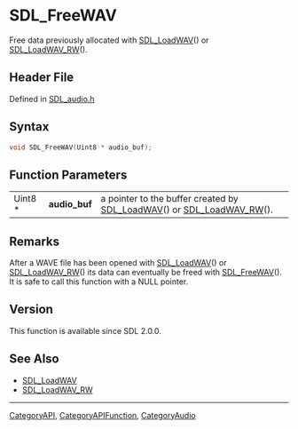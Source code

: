 # SDL_FreeWAV

Free data previously allocated with [SDL_LoadWAV](SDL_LoadWAV)() or [SDL_LoadWAV_RW](SDL_LoadWAV_RW)().

## Header File

Defined in [SDL_audio.h](https://github.com/libsdl-org/SDL/blob/SDL2/include/SDL_audio.h)

## Syntax

```c
void SDL_FreeWAV(Uint8 * audio_buf);
```

## Function Parameters

|         |               |                                                                                                        |
| ------- | ------------- | ------------------------------------------------------------------------------------------------------ |
| Uint8 * | **audio_buf** | a pointer to the buffer created by [SDL_LoadWAV](SDL_LoadWAV)() or [SDL_LoadWAV_RW](SDL_LoadWAV_RW)(). |

## Remarks

After a WAVE file has been opened with [SDL_LoadWAV](SDL_LoadWAV)() or
[SDL_LoadWAV_RW](SDL_LoadWAV_RW)() its data can eventually be freed with
[SDL_FreeWAV](SDL_FreeWAV)(). It is safe to call this function with a NULL
pointer.

## Version

This function is available since SDL 2.0.0.

## See Also

- [SDL_LoadWAV](SDL_LoadWAV)
- [SDL_LoadWAV_RW](SDL_LoadWAV_RW)






----
[CategoryAPI](CategoryAPI), [CategoryAPIFunction](CategoryAPIFunction), [CategoryAudio](CategoryAudio)

